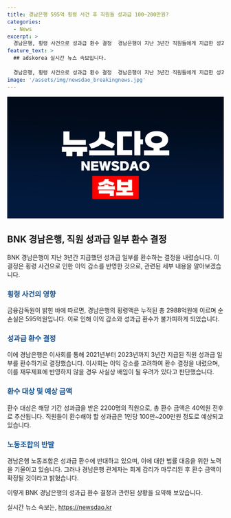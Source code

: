 ```yaml
---
title: 경남은행 595억 횡령 사건 후 직원들 성과급 100~200만원?
categories:
  - News
excerpt: >
  경남은행, 횡령 사건으로 성과급 환수 결정  경남은행이 지난 3년간 직원들에게 지급한 성과급 일부를 환수하기로 결정했다. 이는 이익 감소로 인한 조치이며, 횡령으로 인한 손실액을 재무제표에 반영하기로 했다. 직원 2200명이 환수 대상이며, 총 환수금은 40억원 전후로 추산된다. 하지만 이에 대해 노동조합이 반발하고 있어, 회계 감리 결과를 기다린 뒤 환수 절차에 들어갈 계획이라고 밝혔다.
feature_text: >
  ## adskorea 실시간 뉴스 속보입니다.

  경남은행, 횡령 사건으로 성과급 환수 결정  경남은행이 지난 3년간 직원들에게 지급한 성과급 일부를 환수하기로 결정했다. 이는 이익 감소로 인한 조치이며, 횡령으로 인한 손실액을 재무제표에 반영하기로 했다. 직원 2200명이 환수 대상이며, 총 환수금은 40억원 전후로 추산된다. 하지만 이에 대해 노동조합이 반발하고 있어, 회계 감리 결과를 기다린 뒤 환수 절차에 들어갈 계획이라고 밝혔다.
image: '/assets/img/newsdao_breakingnews.jpg'
---
```


<p><img src="/assets/img/newsdao_breakingnews.jpg" alt="adskorea 속보" /></p>

<h2 data-ke-size="size26">BNK 경남은행, 직원 성과급 일부 환수 결정</h2>

<p data-ke-size="size16">BNK 경남은행이 지난 3년간 지급했던 성과급 일부를 환수하는 결정을 내렸습니다. 이 결정은 횡령 사건으로 인한 이익 감소를 반영한 것으로, 관련된 세부 내용을 알아보겠습니다.</p>

<h3><b><span style="color: #1a5490;">횡령 사건의 영향</span></b></h3>

<p data-ke-size="size16">금융감독원이 밝힌 바에 따르면, 경남은행의 횡령액은 누적된 총 2988억원에 이르며 순손실은 595억원입니다. 이로 인해 이익 감소와 성과급 환수가 불가피하게 되었습니다.</p>

<h3><b><span style="color: #1a5490;">성과급 환수 결정</span></b></h3>

<p data-ke-size="size16">이에 경남은행은 이사회를 통해 2021년부터 2023년까지 3년간 지급된 직원 성과급 일부를 환수하기로 결정했습니다. 이사회는 이익 감소를 고려하여 환수 결정을 내렸으며, 이를 재무제표에 반영하지 않을 경우 사실상 배임이 될 우려가 있다고 판단했습니다.</p>

<h3><b><span style="color: #1a5490;">환수 대상 및 예상 금액</span></b></h3>

<p data-ke-size="size16">환수 대상은 해당 기간 성과급을 받은 2200명의 직원으로, 총 환수 금액은 40억원 전후로 추산됩니다. 직원들이 환수해야 할 성과급은 1인당 100만~200만원 정도로 예상되고 있습니다.</p>

<h3><b><span style="color: #1a5490;">노동조합의 반발</span></b></h3>

<p data-ke-size="size16">경남은행 노동조합은 성과급 환수에 반대하고 있으며, 이에 대한 법률 대응을 위한 노력을 기울이고 있습니다. 그러나 경남은행 관계자는 회계 감리가 마무리된 후 환수 금액이 확정될 것이라고 밝혔습니다.</p>

<p>이렇게 BNK 경남은행의 성과급 환수 결정과 관련된 상황을 요약해 보았습니다.</p>
실시간 뉴스 속보는, <a href="https://newsdao.kr" rel="dofollow">https://newsdao.kr</a>


